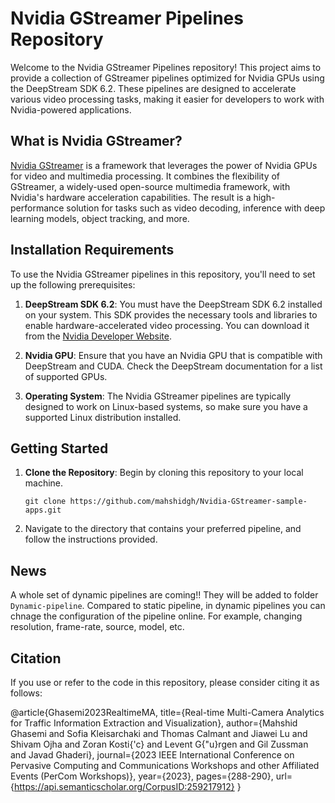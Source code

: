 # Nvidia GStreamer Pipelines Repository

Welcome to the Nvidia GStreamer Pipelines repository! This project aims to provide a collection of GStreamer pipelines optimized for Nvidia GPUs using the DeepStream SDK 6.2. These pipelines are designed to accelerate various video processing tasks, making it easier for developers to work with Nvidia-powered applications.

## What is Nvidia GStreamer?

[Nvidia GStreamer](https://developer.nvidia.com/deepstream-sdk) is a framework that leverages the power of Nvidia GPUs for video and multimedia processing. It combines the flexibility of GStreamer, a widely-used open-source multimedia framework, with Nvidia's hardware acceleration capabilities. The result is a high-performance solution for tasks such as video decoding, inference with deep learning models, object tracking, and more.

## Installation Requirements

To use the Nvidia GStreamer pipelines in this repository, you'll need to set up the following prerequisites:

1. **DeepStream SDK 6.2**: You must have the DeepStream SDK 6.2 installed on your system. This SDK provides the necessary tools and libraries to enable hardware-accelerated video processing. You can download it from the [Nvidia Developer Website](https://developer.nvidia.com/deepstream-sdk).

2. **Nvidia GPU**: Ensure that you have an Nvidia GPU that is compatible with DeepStream and CUDA. Check the DeepStream documentation for a list of supported GPUs.

3. **Operating System**: The Nvidia GStreamer pipelines are typically designed to work on Linux-based systems, so make sure you have a supported Linux distribution installed.

## Getting Started

1. **Clone the Repository**: Begin by cloning this repository to your local machine.

   ```shell
   git clone https://github.com/mahshidgh/Nvidia-GStreamer-sample-apps.git
   ```
2. Navigate to the directory that contains your preferred pipeline, and follow the instructions provided.

## News
A whole set of dynamic pipelines are coming!! They will be added to folder `Dynamic-pipeline`.
Compared to static pipeline, in dynamic pipelines you can chnage the configuration of the pipeline online. For example, changing resolution, frame-rate, source, model, etc.


## Citation

If you use or refer to the code in this repository, please consider citing it as follows:

@article{Ghasemi2023RealtimeMA,
  title={Real-time Multi-Camera Analytics for Traffic Information Extraction and Visualization},
  author={Mahshid Ghasemi and Sofia Kleisarchaki and Thomas Calmant and Jiawei Lu and Shivam Ojha and Zoran Kosti{\'c} and Levent G{\"u}rgen and Gil Zussman and Javad Ghaderi},
  journal={2023 IEEE International Conference on Pervasive Computing and Communications Workshops and other Affiliated Events (PerCom Workshops)},
  year={2023},
  pages={288-290},
  url={https://api.semanticscholar.org/CorpusID:259217912}
}
